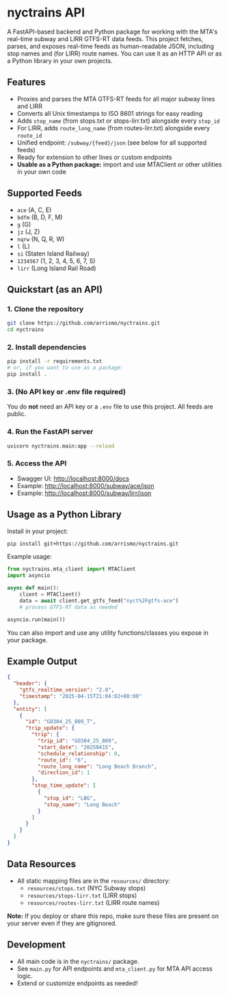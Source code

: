 # nyctrains API

A FastAPI-based backend and Python package for working with the MTA's real-time subway and LIRR GTFS-RT data feeds. This project fetches, parses, and exposes real-time feeds as human-readable JSON, including stop names and (for LIRR) route names. You can use it as an HTTP API or as a Python library in your own projects.

## Features
- Proxies and parses the MTA GTFS-RT feeds for all major subway lines and LIRR
- Converts all Unix timestamps to ISO 8601 strings for easy reading
- Adds `stop_name` (from stops.txt or stops-lirr.txt) alongside every `stop_id`
- For LIRR, adds `route_long_name` (from routes-lirr.txt) alongside every `route_id`
- Unified endpoint: `/subway/{feed}/json` (see below for all supported feeds)
- Ready for extension to other lines or custom endpoints
- **Usable as a Python package:** import and use MTAClient or other utilities in your own code

## Supported Feeds
- `ace` (A, C, E)
- `bdfm` (B, D, F, M)
- `g` (G)
- `jz` (J, Z)
- `nqrw` (N, Q, R, W)
- `l` (L)
- `si` (Staten Island Railway)
- `1234567` (1, 2, 3, 4, 5, 6, 7, S)
- `lirr` (Long Island Rail Road)

## Quickstart (as an API)

### 1. Clone the repository
```bash
git clone https://github.com/arrismo/nyctrains.git
cd nyctrains
```

### 2. Install dependencies
```bash
pip install -r requirements.txt
# or, if you want to use as a package:
pip install .
```

### 3. (No API key or .env file required)
You do **not** need an API key or a `.env` file to use this project. All feeds are public.

### 4. Run the FastAPI server
```bash
uvicorn nyctrains.main:app --reload
```

### 5. Access the API
- Swagger UI: [http://localhost:8000/docs](http://localhost:8000/docs)
- Example: [http://localhost:8000/subway/ace/json](http://localhost:8000/subway/ace/json)
- Example: [http://localhost:8000/subway/lirr/json](http://localhost:8000/subway/lirr/json)

## Usage as a Python Library
Install in your project:
```bash
pip install git+https://github.com/arrismo/nyctrains.git
```

Example usage:
```python
from nyctrains.mta_client import MTAClient
import asyncio

async def main():
    client = MTAClient()
    data = await client.get_gtfs_feed("nyct%2Fgtfs-ace")
    # process GTFS-RT data as needed

asyncio.run(main())
```

You can also import and use any utility functions/classes you expose in your package.

## Example Output
```json
{
  "header": {
    "gtfs_realtime_version": "2.0",
    "timestamp": "2025-04-15T21:04:02+00:00"
  },
  "entity": [
    {
      "id": "GO304_25_809_T",
      "trip_update": {
        "trip": {
          "trip_id": "GO304_25_809",
          "start_date": "20250415",
          "schedule_relationship": 0,
          "route_id": "6",
          "route_long_name": "Long Beach Branch",
          "direction_id": 1
        },
        "stop_time_update": [
          {
            "stop_id": "LBG",
            "stop_name": "Long Beach"
          }
        ]
      }
    }
  ]
}
```

## Data Resources
- All static mapping files are in the `resources/` directory:
  - `resources/stops.txt` (NYC Subway stops)
  - `resources/stops-lirr.txt` (LIRR stops)
  - `resources/routes-lirr.txt` (LIRR route names)

**Note:** If you deploy or share this repo, make sure these files are present on your server even if they are gitignored.

## Development
- All main code is in the `nyctrains/` package.
- See `main.py` for API endpoints and `mta_client.py` for MTA API access logic.
- Extend or customize endpoints as needed!